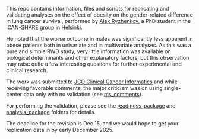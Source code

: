 This repo contains information, files and scripts for replicating and validating analyses on the effect of obesity on the gender-related difference in lung cancer survival, performed by [Alex Ryzhenkov](mailto:alexey.ryzhenkov@helsinki.fi), a PhD student in the iCAN-SHARE group in Helsinki. 

He noted that the worse outcome in males was significantly less apparent in obese patients both in univariate and in multivariate analyses. As this was a pure and simple RWD study, very little information was available on biological determinants and other explanatory factors, but this observation may raise quite a few interesting questions for further experimental and clinical research.

The work was submitted to [JCO Clinical Cancer Informatics](https://ascopubs.org/journal/cci) and while receiving favorable comments, the major criticism was on using single-center data only with no validation (see [ms_comments](./ms_comments)).

For performing the validation, please see the [readiness_package](./readiness_package) and [analysis_package](./analysis_package) folders for details.

The deadline for the revision is Dec 15, and we would hope to get your replication data in by early December 2025.
